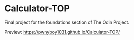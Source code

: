 # Calculator-TOP
Final project for the foundations section of The Odin Project. 

Preview: https://pwnyboy1031.github.io/Calculator-TOP/
